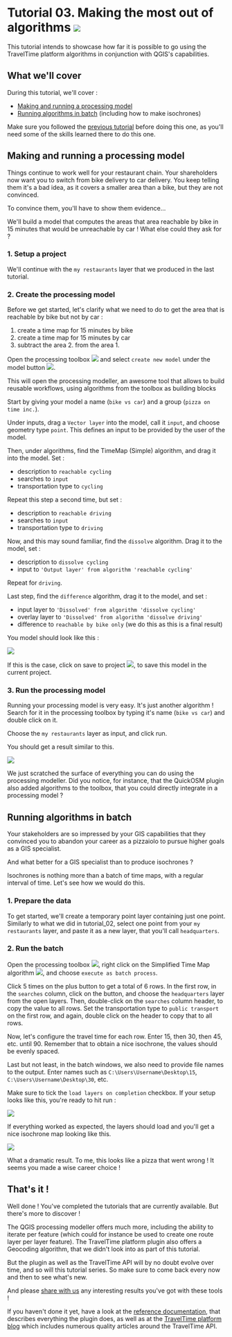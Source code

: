 <link rel="stylesheet" type="text/css" href="style.css" />

# Tutorial 03. Making the most out of algorithms ![](images/icons/general.svg#header)

This tutorial intends to showcase how far it is possible to go using the TravelTime platform algorithms in conjunction with QGIS's capabilities.

## What we'll cover

During this tutorial, we'll cover :
- [Making and running a processing model](#making-and-running-a-processing-model)
- [Running algorithms in batch](#running-algorithms-in-batch) (including how to make isochrones)

Make sure you followed the [previous tutorial](tutorial_02.md) before doing this one, as you'll need some of the skills learned there to do this one.


## Making and running a processing model

Things continue to work well for your restaurant chain. Your shareholders now want you to switch from bike delivery to car delivery. You keep telling them it's a bad idea, as it covers a smaller area than a bike, but they are not convinced.

To convince them, you'll have to show them evidence...

We'll build a model that computes the areas that area reachable by bike in 15 minutes that would be unreachable by car&nbsp;! What else could they ask for ?

### 1. Setup a project

We'll continue with the `my restaurants` layer that we produced in the last tutorial.

### 2. Create the processing model

Before we get started, let's clarify what we need to do to get the area that is reachable by bike but not by car :

1. create a time map for 15 minutes by bike
2. create a time map for 15 minutes by car
3. subtract the area 2. from the area 1.

Open the processing toolbox ![](images/icons/toolbox.svg#icon) and select `create new model` under the model button ![](images/qgis_icons/processingModel.svg#icon).

This will open the processing modeller, an awesome tool that allows to build reusable workflows, using algorithms from the toolbox as building blocks

Start by giving your model a name (`bike vs car`) and a group (`pizza on time inc.`).

Under inputs, drag a `Vector layer` into the model, call it `input`, and choose geometry type `point`. This defines an input to be provided by the user of the model.

Then, under algorithms, find the TimeMap (Simple) algorithm, and drag it into the model. Set :
- description to `reachable cycling`
- searches to `input` 
- transportation type to `cycling`

Repeat this step a second time, but set :
- description to `reachable driving`
- searches to `input` 
- transportation type to `driving`

Now, and this may sound familiar, find the `dissolve` algorithm. Drag it to the model, set :
- description to `dissolve cycling`
- input to `'Output layer' from algorithm 'reachable cycling'`

Repeat for `driving`.

Last step, find the `difference` algorithm, drag it to the model, and set :
- input layer to `'Dissolved' from algorithm 'dissolve cycling'`
- overlay layer to `'Dissolved' from algorithm 'dissolve driving'`
- difference to `reachable by bike only` (we do this as this is a final result)

You model should look like this :

![](images/tutorial_03/model.png)

If this is the case, click on save to project ![](images/qgis_icons/mAddToProject.svg#icon), to save this model in the current project.


### 3. Run the processing model

Running your processing model is very easy. It's just another algorithm&nbsp;! Search for it in the processing toolbox by typing it's name (`bike vs car`) and double click on it.

Choose the `my restaurants` layer as input, and click run.

You should get a result similar to this.

![](images/tutorial_03/results.png)

We just scratched the surface of everything you can do using the processing modeller. Did you notice, for instance, that the QuickOSM plugin also added algorithms to the toolbox, that you could directly integrate in a processing model ?


## Running algorithms in batch

Your stakeholders are so impressed by your GIS capabilities that they convinced you to abandon your career as a pizzaiolo to pursue higher goals as a GIS specialist.

And what better for a GIS specialist than to produce isochrones ?

Isochrones is nothing more than a batch of time maps, with a regular interval of time. Let's see how we would do this.

### 1. Prepare the data

To get started, we'll create a temporary point layer containing just one point. Similarly to what we did in tutorial_02, select one point from your `my restaurants` layer, and paste it as a new layer, that you'll call `headquarters`.

### 2. Run the batch

Open the processing toolbox ![](images/icons/toolbox.svg#icon), right click on the Simplified Time Map algorithm ![](images/icons/timemap_simple.svg#icon), and choose `execute as batch process`.

Click 5 times on the plus button to get a total of 6 rows. In the first row, in the `searches` column, click on the button, and choose the `headquarters` layer from the open layers. Then, double-click on the `searches` column header, to copy the value to all rows. Set the transportation type to `public transport` on the first row, and again, double click on the header to copy that to all rows.

Now, let's configure the travel time for each row. Enter 15, then 30, then 45, etc. until 90. Remember that to obtain a nice isochrone, the values should be evenly spaced.

Last but not least, in the batch windows, we also need to provide file names to the output. Enter names such as `C:\Users\Username\Desktop\15`, `C:\Users\Username\Desktop\30`, etc.

Make sure to tick the `load layers on completion` checkbox. If your setup looks like this, you're ready to hit run :

![](images/tutorial_03/batch.png)

If everything worked as expected, the layers should load and you'll get a nice isochrone map looking like this.

![](images/tutorial_03/results2.png)

What a dramatic result. To me, this looks like a pizza that went wrong&nbsp;! It seems you made a wise career choice !


## That's it !

Well done&nbsp;! You've completed the tutorials that are currently available. But there's more to discover&nbsp;! 

The QGIS processing modeller offers much more, including the ability to iterate per feature (which could for instance be used to create one route layer per layer feature). The TravelTime platform plugin also offers a Geocoding algorithm, that we didn't look into as part of this tutorial.

But the plugin as well as the TravelTime API will by no doubt evolve over time, and so will this tutorial series. So make sure to come back every now and then to see what's new.

And please [share with us](https://www.traveltimeplatform.com/contact-us) any interesting results you've got with these tools !


If you haven't done it yet, have a look at the [reference documentation](reference.md), that describes everything the plugin does, as well as at the [TravelTime platform blog](https://blog.traveltimeplatform.com) which includes numerous quality articles around the TravelTime API.
